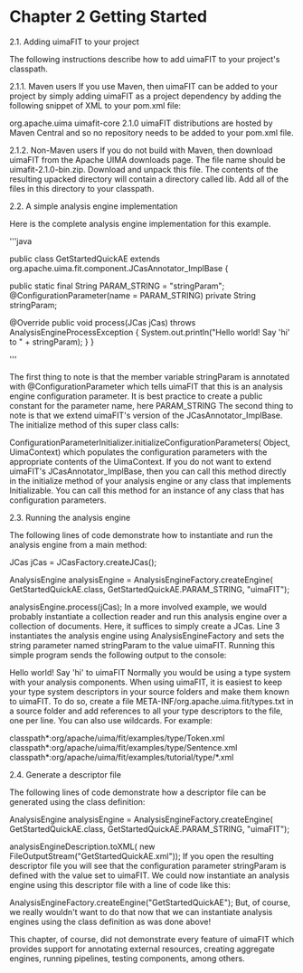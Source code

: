 Chapter 2 Getting Started
============================================

2.1. Adding uimaFIT to your project

The following instructions describe how to add uimaFIT to your project's classpath.

2.1.1. Maven users
If you use Maven, then uimaFIT can be added to your project by simply adding uimaFIT as a project dependency by adding the following snippet of XML to your pom.xml file:

<dependency>
  <groupId>org.apache.uima</groupId>
    <artifactId>uimafit-core</artifactId>
      <version>2.1.0</version>
      </dependency>
      uimaFIT distributions are hosted by Maven Central and so no repository needs to be added to your pom.xml file.

2.1.2. Non-Maven users
If you do not build with Maven, then download uimaFIT from the Apache UIMA downloads page. The file name should be uimafit-2.1.0-bin.zip. Download and unpack this file. The contents of the resulting upacked directory will contain a directory called lib. Add all of the files in this directory to your classpath.

2.2. A simple analysis engine implementation

Here is the complete analysis engine implementation for this example.

'''java

public class GetStartedQuickAE
    extends org.apache.uima.fit.component.JCasAnnotator_ImplBase {

  public static final String PARAM_STRING = "stringParam";
    @ConfigurationParameter(name = PARAM_STRING)
      private String stringParam;

  @Override
    public void process(JCas jCas) throws AnalysisEngineProcessException {
        System.out.println("Hello world!  Say 'hi' to " + stringParam);
	  }
	  }

'''


  The first thing to note is that the member variable stringParam is annotated with @ConfigurationParameter which tells uimaFIT that this is an analysis engine configuration parameter. It is best practice to create a public constant for the parameter name, here PARAM_STRING The second thing to note is that we extend uimaFIT's version of the JCasAnnotator_ImplBase. The initialize method of this super class calls:

ConfigurationParameterInitializer.initializeConfigurationParameters(
  Object, UimaContext)
  which populates the configuration parameters with the appropriate contents of the UimaContext. If you do not want to extend uimaFIT's JCasAnnotator_ImplBase, then you can call this method directly in the initialize method of your analysis engine or any class that implements Initializable. You can call this method for an instance of any class that has configuration parameters.




2.3. Running the analysis engine

The following lines of code demonstrate how to instantiate and run the analysis engine from a main method:

JCas jCas = JCasFactory.createJCas();

AnalysisEngine analysisEngine = AnalysisEngineFactory.createEngine(
  GetStartedQuickAE.class,
    GetStartedQuickAE.PARAM_STRING, "uimaFIT");

analysisEngine.process(jCas);
In a more involved example, we would probably instantiate a collection reader and run this analysis engine over a collection of documents. Here, it suffices to simply create a JCas. Line 3 instantiates the analysis engine using AnalysisEngineFactory and sets the string parameter named stringParam to the value uimaFIT. Running this simple program sends the following output to the console:

Hello world!  Say 'hi' to uimaFIT
Normally you would be using a type system with your analysis components. When using uimaFIT, it is easiest to keep your type system descriptors in your source folders and make them known to uimaFIT. To do so, create a file META-INF/org.apache.uima.fit/types.txt in a source folder and add references to all your type descriptors to the file, one per line. You can also use wildcards. For example:

classpath*:org/apache/uima/fit/examples/type/Token.xml
classpath*:org/apache/uima/fit/examples/type/Sentence.xml
classpath*:org/apache/uima/fit/examples/tutorial/type/*.xml



2.4. Generate a descriptor file


The following lines of code demonstrate how a descriptor file can be generated using the class definition:

AnalysisEngine analysisEngine = AnalysisEngineFactory.createEngine(
  GetStartedQuickAE.class,
    GetStartedQuickAE.PARAM_STRING, "uimaFIT");

analysisEngineDescription.toXML(
  new FileOutputStream("GetStartedQuickAE.xml"));
  If you open the resulting descriptor file you will see that the configuration parameter stringParam is defined with the value set to uimaFIT. We could now instantiate an analysis engine using this descriptor file with a line of code like this:

AnalysisEngineFactory.createEngine("GetStartedQuickAE");
But, of course, we really wouldn't want to do that now that we can instantiate analysis engines using the class definition as was done above!

This chapter, of course, did not demonstrate every feature of uimaFIT which provides support for annotating external resources, creating aggregate engines, running pipelines, testing components, among others.


